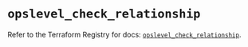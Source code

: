 # `opslevel_check_relationship`

Refer to the Terraform Registry for docs: [`opslevel_check_relationship`](https://registry.terraform.io/providers/opslevel/opslevel/1.6.3/docs/resources/check_relationship).
